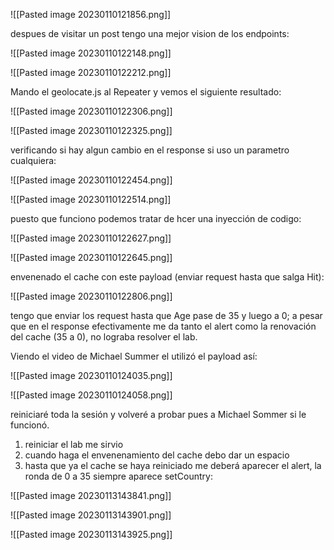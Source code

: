 ![[Pasted image 20230110121856.png]]

despues de visitar un post tengo una mejor vision de los endpoints:

![[Pasted image 20230110122148.png]]

![[Pasted image 20230110122212.png]]

Mando el geolocate.js al Repeater y vemos el siguiente resultado:

![[Pasted image 20230110122306.png]]

![[Pasted image 20230110122325.png]]

verificando si hay algun cambio en el response si uso un parametro cualquiera:

![[Pasted image 20230110122454.png]]

![[Pasted image 20230110122514.png]]

puesto que funciono podemos tratar de hcer una inyección de codigo:

![[Pasted image 20230110122627.png]]

![[Pasted image 20230110122645.png]]

envenenado el cache con este payload (enviar request hasta que salga Hit):

![[Pasted image 20230110122806.png]]

tengo que enviar los request hasta que Age pase de 35 y luego a 0; a pesar que en el response efectivamente me da tanto el alert como la renovación del cache (35 a 0), no lograba resolver el lab.

Viendo el video de Michael Summer el utilizó el payload así:

![[Pasted image 20230110124035.png]]

![[Pasted image 20230110124058.png]]

reiniciaré toda la sesión y volveré a probar pues a Michael Sommer si le funcionó.

1. reiniciar el lab me sirvio
2. cuando haga el envenenamiento del cache debo dar un espacio 
3. hasta que ya el cache se haya reiniciado me deberá aparecer el alert, la ronda de 0 a 35 siempre aparece setCountry:

![[Pasted image 20230113143841.png]]

![[Pasted image 20230113143901.png]]

![[Pasted image 20230113143925.png]]